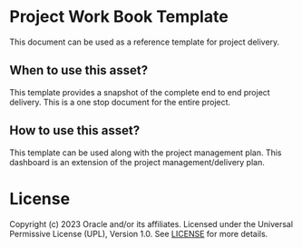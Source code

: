 # Project Work Book Template

This document can be used as a reference template for project delivery.

## When to use this asset?

This template provides a snapshot of the complete end to end project delivery. This is a one stop document for the entire project. 

## How to use this asset?

This template can be used along with the project management plan. This dashboard is an extension of the project management/delivery plan.

# License

Copyright (c) 2023 Oracle and/or its affiliates.
Licensed under the Universal Permissive License (UPL), Version 1.0.
See [LICENSE](LICENSE) for more details.
